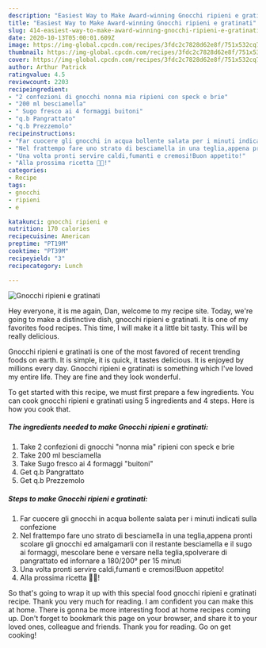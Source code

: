 ```yaml
---
description: "Easiest Way to Make Award-winning Gnocchi ripieni e gratinati"
title: "Easiest Way to Make Award-winning Gnocchi ripieni e gratinati"
slug: 414-easiest-way-to-make-award-winning-gnocchi-ripieni-e-gratinati
date: 2020-10-13T05:00:01.609Z
image: https://img-global.cpcdn.com/recipes/3fdc2c7828d62e8f/751x532cq70/gnocchi-ripieni-e-gratinati-recipe-main-photo.jpg
thumbnail: https://img-global.cpcdn.com/recipes/3fdc2c7828d62e8f/751x532cq70/gnocchi-ripieni-e-gratinati-recipe-main-photo.jpg
cover: https://img-global.cpcdn.com/recipes/3fdc2c7828d62e8f/751x532cq70/gnocchi-ripieni-e-gratinati-recipe-main-photo.jpg
author: Arthur Patrick
ratingvalue: 4.5
reviewcount: 2203
recipeingredient:
- "2 confezioni di gnocchi nonna mia ripieni con speck e brie"
- "200 ml besciamella"
- " Sugo fresco ai 4 formaggi buitoni"
- "q.b Pangrattato"
- "q.b Prezzemolo"
recipeinstructions:
- "Far cuocere gli gnocchi in acqua bollente salata per i minuti indicati sulla confezione"
- "Nel frattempo fare uno strato di besciamella in una teglia,appena pronti scolare gli gnocchi ed amalgamarli con il restante besciamella e il sugo ai formaggi, mescolare bene e versare nella teglia,spolverare di pangrattato ed infornare a 180/200° per 15 minuti"
- "Una volta pronti servire caldi,fumanti e cremosi!Buon appetito!"
- "Alla prossima ricetta 👩‍🍳!"
categories:
- Recipe
tags:
- gnocchi
- ripieni
- e

katakunci: gnocchi ripieni e 
nutrition: 170 calories
recipecuisine: American
preptime: "PT19M"
cooktime: "PT39M"
recipeyield: "3"
recipecategory: Lunch

---
```



![Gnocchi ripieni e gratinati](https://img-global.cpcdn.com/recipes/3fdc2c7828d62e8f/751x532cq70/gnocchi-ripieni-e-gratinati-recipe-main-photo.jpg)

Hey everyone, it is me again, Dan, welcome to my recipe site. Today, we're going to make a distinctive dish, gnocchi ripieni e gratinati. It is one of my favorites food recipes. This time, I will make it a little bit tasty. This will be really delicious.

Gnocchi ripieni e gratinati is one of the most favored of recent trending foods on earth. It is simple, it is quick, it tastes delicious. It is enjoyed by millions every day. Gnocchi ripieni e gratinati is something which I've loved my entire life. They are fine and they look wonderful.




To get started with this recipe, we must first prepare a few ingredients. You can cook gnocchi ripieni e gratinati using 5 ingredients and 4 steps. Here is how you cook that.

<!--inarticleads1-->

##### The ingredients needed to make Gnocchi ripieni e gratinati:

1. Take 2 confezioni di gnocchi &#34;nonna mia&#34; ripieni con speck e brie
1. Take 200 ml besciamella
1. Take  Sugo fresco ai 4 formaggi &#34;buitoni&#34;
1. Get q.b Pangrattato
1. Get q.b Prezzemolo




<!--inarticleads2-->

##### Steps to make Gnocchi ripieni e gratinati:

1. Far cuocere gli gnocchi in acqua bollente salata per i minuti indicati sulla confezione
1. Nel frattempo fare uno strato di besciamella in una teglia,appena pronti scolare gli gnocchi ed amalgamarli con il restante besciamella e il sugo ai formaggi, mescolare bene e versare nella teglia,spolverare di pangrattato ed infornare a 180/200° per 15 minuti
1. Una volta pronti servire caldi,fumanti e cremosi!Buon appetito!
1. Alla prossima ricetta 👩‍🍳!




So that's going to wrap it up with this special food gnocchi ripieni e gratinati recipe. Thank you very much for reading. I am confident you can make this at home. There is gonna be more interesting food at home recipes coming up. Don't forget to bookmark this page on your browser, and share it to your loved ones, colleague and friends. Thank you for reading. Go on get cooking!
